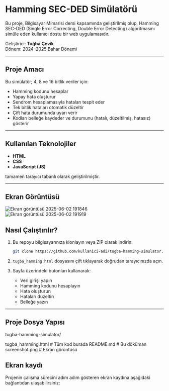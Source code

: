 # Hamming SEC-DED Simülatörü

Bu proje,  Bilgisayar Mimarisi dersi kapsamında geliştirilmiş olup, Hamming SEC-DED (Single Error Correcting, Double Error Detecting) algoritmasını simüle eden kullanıcı dostu bir web uygulamasıdır.  

Geliştirici: **Tuğba Çevik**  
Dönem: 2024–2025 Bahar Dönemi

---

##  Proje Amacı

Bu simülatör; 4, 8 ve 16 bitlik veriler için:
- Hamming kodunu hesaplar
- Yapay hata oluşturur
- Sendrom hesaplamasıyla hataları tespit eder
- Tek bitlik hataları otomatik düzeltir
- Çift hata durumunda uyarı verir
- Kodları belleğe kaydeder ve durumunu (hatalı, düzeltilmiş, hatasız) gösterir

---

##  Kullanılan Teknolojiler

- **HTML**
- **CSS**
- **JavaScript (JS)**

tamamen tarayıcı tabanlı olarak geliştirilmiştir.

---

##  Ekran Görüntüsü
![Ekran görüntüsü 2025-06-02 191846](https://github.com/user-attachments/assets/218db72a-df87-4554-a508-1366e90233f9)
![Ekran görüntüsü 2025-06-02 191919](https://github.com/user-attachments/assets/e7a602ec-d1de-4650-b4f4-02706025709e)



##  Nasıl Çalıştırılır?

1. Bu repoyu bilgisayarınıza klonlayın veya ZIP olarak indirin:
    ```bash
    git clone https://github.com/kullanici-adi/tugba-hamming-simulator.git
    ```

2. `tugba_hamming.html` dosyasını çift tıklayarak doğrudan tarayıcınızda açın.

3. Sayfa üzerindeki butonları kullanarak:
   - Veri girişi yapın
   - Hamming kodunu hesaplayın
   - Hata oluşturun
   - Hataları düzeltin
   - Belleğe yazın

---

##  Proje Dosya Yapısı
 tugba-hamming-simulator/
 
 tugba_hamming.html # Tüm kod burada
 README.md # Bu döküman
screenshot.png # Ekran görüntüsü 
## Ekran kaydı 

Projenin çalışma sürecini adım adım gösteren ekran kaydına aşağıdaki bağlantıdan ulaşabilirsiniz:

